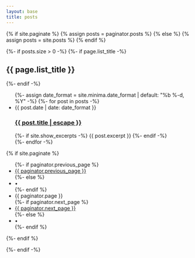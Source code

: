 ```yaml
---
layout: base
title: posts
---
```

{% if site.paginate %}
{% assign posts = paginator.posts %}
{% else %}
{% assign posts = site.posts %}
{% endif %}


{%- if posts.size > 0 -%}
{%- if page.list_title -%}
  <h2 class="post-list-heading">{{ page.list_title }}</h2>
{%- endif -%}
<ul class="post-list">
  {%- assign date_format = site.minima.date_format | default: "%b %-d, %Y" -%}
  {%- for post in posts -%}
  <li>
    <span class="post-meta">{{ post.date | date: date_format }}</span>
    <h3>
      <a class="post-link" href="{{ post.url | relative_url }}">
        {{ post.title | escape }}
      </a>
    </h3>
    {%- if site.show_excerpts -%}
      {{ post.excerpt }}
    {%- endif -%}
  </li>
  {%- endfor -%}
</ul>

{% if site.paginate %}
  <div class="pager">
    <ul class="pagination">
    {%- if paginator.previous_page %}
      <li><a href="{{ paginator.previous_page_path | relative_url }}" class="previous-page">{{ paginator.previous_page }}</a></li>
    {%- else %}
      <li><div class="pager-edge">•</div></li>
    {%- endif %}
      <li><div class="current-page">{{ paginator.page }}</div></li>
    {%- if paginator.next_page %}
      <li><a href="{{ paginator.next_page_path | relative_url }}" class="next-page">{{ paginator.next_page }}</a></li>
    {%- else %}
      <li><div class="pager-edge">•</div></li>
    {%- endif %}
    </ul>
  </div>
{%- endif %}

{%- endif -%}
